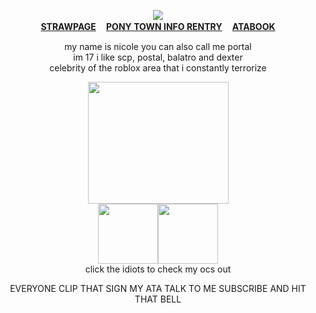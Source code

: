 
<div align="center">

![](https://komarev.com/ghpvc/?username=10shadows&label=HOSTILES:&color=orange&style=for-the-badge)
<br><b>[STRAWPAGE](https://postal2redux.straw.page/) ㅤ[PONY TOWN INFO RENTRY](https://rentry.co/angelofdarkness) ㅤ[ATABOOK](https://portal.atabook.org/)</b>
<P>my name is nicole you can also call me portal
<br>im 17 i like scp, postal, balatro and dexter
<br> celebrity of the roblox area that i constantly terrorize
<p><img src="https://images2.imgbox.com/cb/57/kuGriAHv_o.gif" width="225" height="195.05">
<br><a href="https://toyhou.se/30846287.ayan" id=""><img src="https://files.catbox.moe/98pe8u.gif" class="fr-fic fr-dii" width="96" height="96"></a><a href="https://toyhou.se/30846615.harvey" id=""><img src="https://files.catbox.moe/ansn2m.gif" class="fr-fic fr-dii" width="96" height="96"></a>
  <br>click the idiots to check my ocs out
<p>EVERYONE CLIP THAT SIGN MY ATA TALK TO ME SUBSCRIBE AND HIT THAT BELL
</div>
